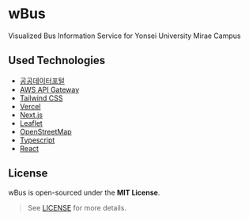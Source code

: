 # wBus

Visualized Bus Information Service for Yonsei University Mirae Campus

## Used Technologies

- [공공데이터포털](https://www.data.go.kr/)
- [AWS API Gateway](https://aws.amazon.com/ko/api-gateway/)
- [Tailwind CSS](https://tailwindcss.com/)
- [Vercel](https://vercel.com/)
- [Next.js](https://nextjs.org/)
- [Leaflet](https://leafletjs.com/)
- [OpenStreetMap](https://www.openstreetmap.org/)
- [Typescript](https://www.typescriptlang.org/)
- [React](https://reactjs.org/)

## License

wBus is open-sourced under the **MIT License**.

> See [LICENSE](./LICENSE) for more details.
